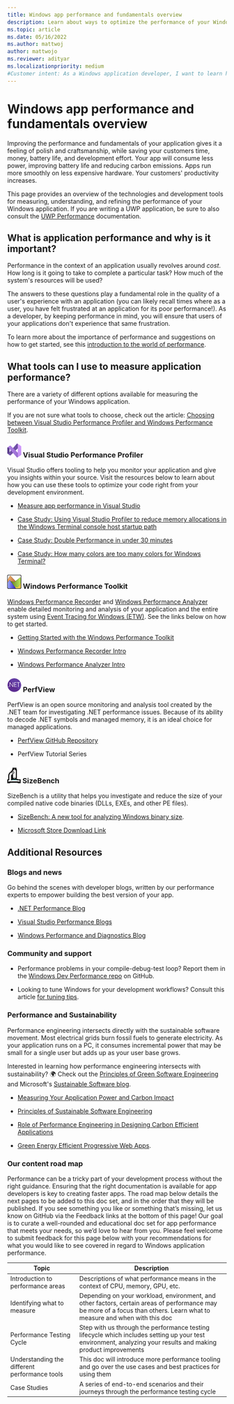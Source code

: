 ```yaml
---
title: Windows app performance and fundamentals overview
description: Learn about ways to optimize the performance of your Windows apps.
ms.topic: article
ms.date: 05/16/2022
ms.author: mattwoj
author: mattwojo
ms.reviewer: adityar
ms.localizationpriority: medium
#Customer intent: As a Windows application developer, I want to learn how to measure and improve my application's performance so that my users have a better experience.
---
```


# Windows app performance and fundamentals overview

Improving the performance and fundamentals of your application gives it a feeling of polish and craftsmanship, while saving your customers time, money, battery life, and development effort. Your app will consume less power, improving battery life and reducing carbon emissions. Apps run more smoothly on less expensive hardware. Your customers' productivity increases.

This page provides an overview of the technologies and development tools for measuring, understanding, and refining the performance of your Windows application. If you are writing a UWP application, be sure to also consult the [UWP Performance](/windows/uwp/debug-test-perf/performance-and-xaml-ui) documentation.

## What is application performance and why is it important?

Performance in the context of an application usually revolves around _cost_. How long is it going to take to complete a particular task? How much of the system's resources will be used?

The answers to these questions play a fundamental role in the quality of a user's experience with an application (you can likely recall times where as a user, you have felt frustrated at an application for its poor performance!). As a developer, by keeping performance in mind, you will ensure that users of your applications don't experience that same frustration.

To learn more about the importance of performance and suggestions on how to get started, see this [introduction to the world of performance](introduction.md).

## What tools can I use to measure application performance?

There are a variety of different options available for measuring the performance of your Windows application.

If you are not sure what tools to choose, check out the article: [Choosing between Visual Studio Performance Profiler and Windows Performance Toolkit](./choose-between-tools.md).

### ![Visual Studio Icon](./images/vs.png) Visual Studio Performance Profiler

Visual Studio offers tooling to help you monitor your application and give you insights within your source. Visit the resources below to learn about how you can use these tools to optimize your code right from your development environment.

* [Measure app performance in Visual Studio](/visualstudio/profiling/)

* [Case Study: Using Visual Studio Profiler to reduce memory allocations in the Windows Terminal console host startup path](https://devblogs.microsoft.com/visualstudio/case-study-using-visual-studio-profiler-to-reduce-memory-allocations-in-the-windows-terminal-console-host-startup-path/)

* [Case Study: Double Performance in under 30 minutes](https://devblogs.microsoft.com/visualstudio/case-study-double-performance-in-under-30-minutes/)

* [Case Study: How many colors are too many colors for Windows Terminal?](https://devblogs.microsoft.com/commandline/case-study-how-many-colors-are-too-many-colors-for-windows-terminal/)

### ![Windows Performance Analyzer Icon](./images/wpa.png) Windows Performance Toolkit

[Windows Performance Recorder](/windows-hardware/test/wpt/windows-performance-recorder) and [Windows Performance Analyzer](/windows-hardware/test/wpt/windows-performance-analyzer) enable detailed monitoring and analysis of your application and the entire system using [Event Tracing for Windows (ETW)](/windows-hardware/test/wpt/event-tracing-for-windows). See the links below on how to get started.

* [Getting Started with the Windows Performance Toolkit](/windows-hardware/test/wpt/)

* [Windows Performance Recorder Intro](https://devblogs.microsoft.com/performance-diagnostics/wpr-intro/)

* [Windows Performance Analyzer Intro](https://devblogs.microsoft.com/performance-diagnostics/wpa-intro/)

### ![PerfView Icon](./images/dotnet-logo.png) PerfView

PerfView is an open source monitoring and analysis tool created by the .NET team for investigating .NET performance issues. Because of its ability to decode .NET symbols and managed memory, it is an ideal choice for managed applications.

* [PerfView GitHub Repository](https://github.com/Microsoft/perfview)

* PerfView Tutorial Series

### ![SizeBench Icon](./images/sizebench.png) SizeBench

SizeBench is a utility that helps you investigate and reduce the size of your compiled native code binaries (DLLs, EXEs, and other PE files).

* [SizeBench: A new tool for analyzing Windows binary size](https://devblogs.microsoft.com/performance-diagnostics/sizebench-a-new-tool-for-analyzing-windows-binary-size/).

* [Microsoft Store Download Link](https://aka.ms/SizeBench)

## Additional Resources

### Blogs and news

Go behind the scenes with developer blogs, written by our performance experts to empower building the best version of your app.

* [.NET Performance Blog](https://devblogs.microsoft.com/dotnet/category/performance/)

* [Visual Studio Performance Blogs](https://devblogs.microsoft.com/visualstudio/tag/performance-profiler/)

* [Windows Performance and Diagnostics Blog](https://devblogs.microsoft.com/performance-diagnostics/)

### Community and support

* Performance problems in your compile-debug-test loop? Report them in the [Windows Dev Performance repo](https://github.com/microsoft/Windows-Dev-Performance) on GitHub.

* Looking to tune Windows for your development workflows? Consult this article [for tuning tips](/windows/dev-environment/tips).

### Performance and Sustainability

Performance engineering intersects directly with the sustainable software movement. Most electrical grids burn fossil fuels to generate electricity. As your application runs on a PC, it consumes incremental power that may be small for a single user but adds up as your user base grows.

Interested in learning how performance engineering intersects with sustainability? 🌍 Check out the [Principles of Green Software Engineering](https://principles.green/) and Microsoft's [Sustainable Software blog](https://devblogs.microsoft.com/sustainable-software/).

* [Measuring Your Application Power and Carbon Impact](https://devblogs.microsoft.com/sustainable-software/measuring-your-application-power-and-carbon-impact-part-1/)

* [Principles of Sustainable Software Engineering](/training/modules/sustainable-software-engineering-overview)

* [Role of Performance Engineering in Designing Carbon Efficient Applications](https://devblogs.microsoft.com/sustainable-software/role-of-performance-engineering-techniques-in-designing-carbon-efficient-applications/)

* [Green Energy Efficient Progressive Web Apps](https://devblogs.microsoft.com/sustainable-software/green-energy-efficient-progressive-web-apps/).

### Our content road map

Performance can be a tricky part of your development process without the right guidance. Ensuring that the right documentation is available for app developers is key to creating faster apps. The road map below details the next pages to be added to this doc set, and in the order that they will be published. If you see something you like or something that’s missing, let us know on GitHub via the Feedback links at the bottom of this page! Our goal is to curate a well-rounded and educational doc set for app performance that meets your needs, so we’d love to hear from you. Please feel welcome to submit feedback for this page below with your recommendations for what you would like to see covered in regard to Windows application performance.

|Topic |Description|
|----------|-----------|
|Introduction to performance areas|Descriptions of what performance means in the context of CPU, memory, GPU, etc.  |
|Identifying what to measure|Depending on your workload, environment, and other factors, certain areas of performance may be more of a focus than others. Learn what to measure and when with this doc|
|Performance Testing Cycle|Step with us through the performance testing lifecycle which includes setting up your test environment, analyzing your results and making product improvements|
|Understanding the different performance tools|This doc will introduce more performance tooling and go over the use cases and best practices for using them|
|Case Studies|A series of end-to-end scenarios and their journeys through the performance testing cycle|
